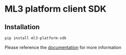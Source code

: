 # ML3 platform client SDK

## Installation
```bash
pip install ml3-platform-sdk
```

Please reference the [documentation](https://ml-cube.github.io/ml3-platform-docs/) for more information
